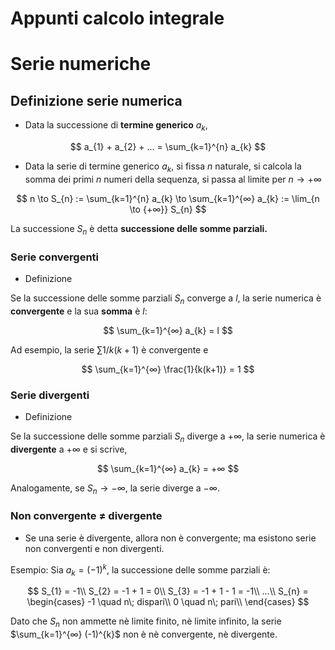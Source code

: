 # Appunti calcolo integrale

# Serie numeriche

## Definizione serie numerica

- Data la successione di **termine generico** $a_{k}$,

$$
a_{1} + a_{2} + ... = \sum_{k=1}^{n} a_{k}
$$

- Data la serie di termine generico $a_{k}$\,
  si fissa _n_ naturale, si calcola la somma dei primi _n_ numeri
  della sequenza, si passa al limite per $n \to +∞$

$$
n \to S_{n} := \sum_{k=1}^{n} a_{k} \to \sum_{k=1}^{∞}
a_{k} := \lim_{n \to {+∞}} S_{n}
$$

La successione $S_{n}$ è detta **successione delle somme parziali.**

### Serie convergenti

- Definizione

Se la successione delle somme parziali $S_{n}$ converge a $l$,
la serie numerica è **convergente** e la sua **somma** è $l$\:

$$
  \sum_{k=1}^{∞} a_{k} = l
$$

Ad esempio, la serie $\sum 1/k(k+1)$ è convergente e

$$
  \sum_{k=1}^{∞} \frac{1}{k(k+1)} = 1
$$

### Serie divergenti

- Definizione

Se la successione delle somme parziali $S_{n}$ diverge a
$+∞$, la serie numerica è **divergente** a $+∞$ e si scrive\,

$$
  \sum_{k=1}^{∞} a_{k} = +∞
$$

Analogamente, se $S_{n} \to -∞$, la serie diverge a $-∞$.

### Non convergente $\ne$ divergente

- Se una serie è divergente, allora non è convergente; ma esistono
  serie non convergenti e non divergenti.

Esempio: Sia $a_{k} = (-1)^{k}$\, la successione delle somme
parziali è\:

$$
S_{1} = -1\\
S_{2} = -1 + 1 = 0\\
S_{3} = -1 + 1 - 1 = -1\\
...\\
S_{n} =
\begin{cases}
  -1 \quad n\; dispari\\
  0 \quad n\; pari\\
\end{cases}
$$

Dato che $S_{n}$ non ammette nè limite finito, nè limite infinito,
la serie $\sum_{k=1}^{∞} (-1)^{k}$ non è nè convergente,
nè divergente.
